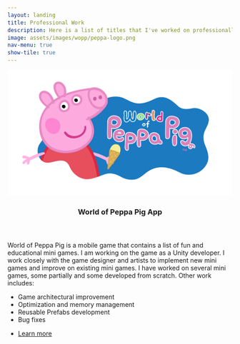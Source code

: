 ```yaml
---
layout: landing
title: Professional Work
description: Here is a list of titles that I've worked on professionally.
image: assets/images/wopp/peppa-logo.png
nav-menu: true
show-tile: true
---
```


<!-- Main -->
<div id="main">

<!-- Two -->
<section id="two" class="spotlights">
	<section>
		<a href="https://www.peppapig.com/world-of-peppa-pig/" class="image">
			<img src="../assets/images/wopp/peppa-logo.png" alt="" data-position="center center" />
		</a>
		<div class="content">
			<div class="inner">
				<header class="major">
					<h3>World of Peppa Pig App</h3>
				</header>
				<p>World of Peppa Pig is a mobile game that contains a list of fun and educational mini games. I am working on the game as a Unity developer. I work closely with the game designer and artists to implement new mini games and improve on existing mini games. I have worked on several mini games, some partially and some developed from scratch.
				 Other work includes:</p>
				<ul>
					<li>Game architectural improvement</li>
					<li>Optimization and memory management</li>
					<li>Reusable Prefabs development</li>
					<li>Bug fixes</li>
				</ul>
				<ul class="actions">
					<li><a href="https://www.peppapig.com/world-of-peppa-pig/" class="button">Learn more</a></li>
				</ul>
			</div>
		</div>
	</section>
</section>
